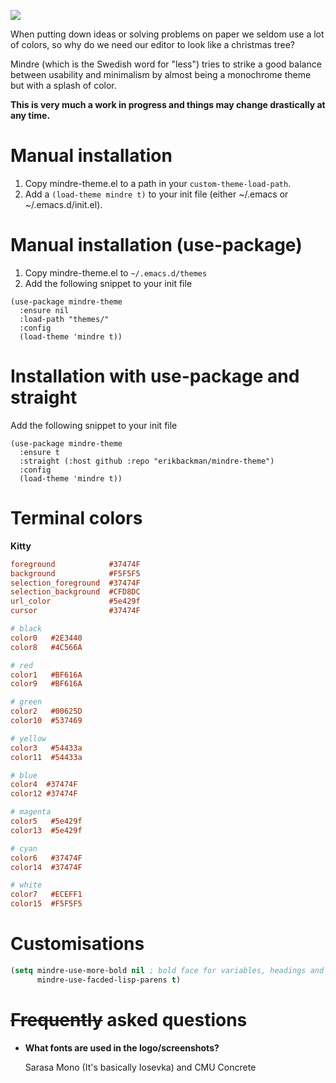 ![](../assets/mindre-logo.png)

When putting down ideas or solving problems on paper we seldom use a lot of colors,
so why do we need our editor to look like a christmas tree?

Mindre (which is the Swedish word for "less") tries to strike a good balance between
usability and minimalism by almost being a monochrome theme but with a splash of color.

**This is very much a work in progress and things may change drastically at any time.**

# Manual installation
1. Copy mindre-theme.el to a path in your `custom-theme-load-path`.
2. Add a `(load-theme mindre t)` to your init file (either ~/.emacs or ~/.emacs.d/init.el).

# Manual installation (use-package)
1. Copy mindre-theme.el to `~/.emacs.d/themes`
2. Add the following snippet to your init file

```Emacs-Lisp
(use-package mindre-theme
  :ensure nil
  :load-path "themes/"
  :config
  (load-theme 'mindre t))
```

# Installation with use-package and straight
Add the following snippet to your init file

```elisp
(use-package mindre-theme
  :ensure t
  :straight (:host github :repo "erikbackman/mindre-theme")
  :config
  (load-theme 'mindre t))
```

# Terminal colors

**Kitty**

```ini
foreground            #37474F
background            #F5F5F5
selection_foreground  #37474F
selection_background  #CFD8DC
url_color             #5e429f
cursor                #37474F

# black
color0   #2E3440
color8   #4C566A

# red
color1   #BF616A
color9   #BF616A

# green
color2   #00625D
color10  #537469

# yellow
color3   #54433a
color11  #54433a

# blue
color4  #37474F
color12 #37474F

# magenta
color5   #5e429f
color13  #5e429f

# cyan
color6   #37474F
color14  #37474F

# white
color7   #ECEFF1
color15  #F5F5F5
```

# Customisations
```lisp
(setq mindre-use-more-bold nil ; bold face for variables, headings and such will
      mindre-use-facded-lisp-parens t)
```

# ~~Frequently~~ asked questions
- **What fonts are used in the logo/screenshots?**

  Sarasa Mono (It's basically Iosevka) and CMU Concrete

